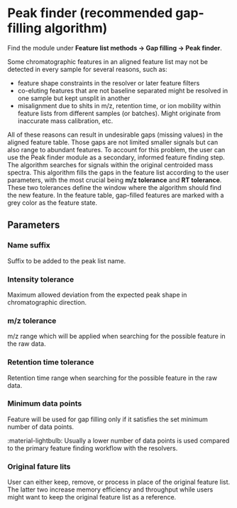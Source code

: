 # Peak finder (recommended gap-filling algorithm)

Find the module under **Feature list methods → Gap filling → Peak finder**.

Some chromatographic features in an aligned feature list may not be detected in every sample for several reasons, such as:

- feature shape constraints in the resolver or later feature filters
- co-eluting features that are not baseline separated might be resolved in one sample but kept unsplit in another 
- misalignment due to shits in m/z, retention time, or ion mobility within feature lists from different samples (or batches). Might originate from inaccurate mass calibration, etc.

All of these reasons can result in undesirable gaps (missing values) in the aligned feature table. Those gaps are not limited smaller signals but can also range to abundant features. To account for this problem, the user can use the Peak finder module as a secondary, informed feature finding step. The algorithm searches for signals within the original centroided mass spectra. This algorithm fills the gaps in the feature list according to the user parameters, with the most crucial being **m/z tolerance** and **RT tolerance**. These two tolerances define the window where the algorithm should find the new feature. In the feature table, gap-filled features are marked with a grey color as the feature state. 


## Parameters

### Name suffix
Suffix to be added to the peak list name. 

### Intensity tolerance
Maximum allowed deviation from the expected peak shape in chromatographic direction.

### m/z tolerance
m/z range which will be applied when searching for the possible feature in the raw data.

### Retention time tolerance
Retention time range when searching for the possible feature in the raw data.

### Minimum data points
Feature will be used for gap filling only if it satisfies the set minimum number of data points.

:material-lightbulb: Usually a lower number of data points is used compared to the primary feature finding workflow with the resolvers.

### Original fature lits
User can either keep, remove, or process in place of the original feature list. The latter two increase memory efficiency and throughput while users might want to keep the original feature list as a reference. 

